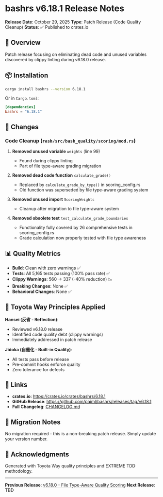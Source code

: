 # bashrs v6.18.1 Release Notes

**Release Date**: October 29, 2025
**Type**: Patch Release (Code Quality Cleanup)
**Status**: ✅ Published to crates.io

## 🧹 Overview

Patch release focusing on eliminating dead code and unused variables discovered by clippy linting during v6.18.0 release.

## 📦 Installation

```bash
cargo install bashrs --version 6.18.1
```

Or in `Cargo.toml`:
```toml
[dependencies]
bashrs = "6.18.1"
```

## 🔧 Changes

### Code Cleanup (`rash/src/bash_quality/scoring/mod.rs`)

1. **Removed unused variable** `weights` (line 99)
   - Found during clippy linting
   - Part of file type-aware grading migration

2. **Removed dead code function** `calculate_grade()`
   - Replaced by `calculate_grade_by_type()` in scoring_config.rs
   - Old function was superseded by file type-aware grading system

3. **Removed unused import** `ScoringWeights`
   - Cleanup after migration to file type-aware system

4. **Removed obsolete test** `test_calculate_grade_boundaries`
   - Functionality fully covered by 26 comprehensive tests in scoring_config.rs
   - Grade calculation now properly tested with file type awareness

## 📊 Quality Metrics

- **Build**: Clean with zero warnings ✅
- **Tests**: All 5,165 tests passing (100% pass rate) ✅
- **Clippy Warnings**: 560 → 337 (-40% reduction) 📉
- **Breaking Changes**: None ✅
- **Behavioral Changes**: None ✅

## 🎯 Toyota Way Principles Applied

**Hansei (反省 - Reflection)**:
- Reviewed v6.18.0 release
- Identified code quality debt (clippy warnings)
- Immediately addressed in patch release

**Jidoka (自働化 - Built-in Quality)**:
- All tests pass before release
- Pre-commit hooks enforce quality
- Zero tolerance for defects

## 🔗 Links

- **crates.io**: https://crates.io/crates/bashrs/6.18.1
- **GitHub Release**: https://github.com/paiml/bashrs/releases/tag/v6.18.1
- **Full Changelog**: [CHANGELOG.md](../../CHANGELOG.md)

## 📝 Migration Notes

No migration required - this is a non-breaking patch release. Simply update your version number.

## 🙏 Acknowledgments

Generated with Toyota Way quality principles and EXTREME TDD methodology.

---

**Previous Release**: [v6.18.0 - File Type-Aware Quality Scoring](v6.18.0-RELEASE-NOTES.md)
**Next Release**: TBD
